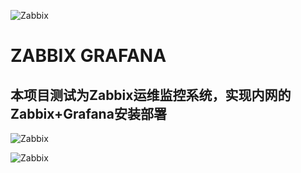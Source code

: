 ![Zabbix]( https://github.com/shenyingkun/Linux-Zabbix-Grafana/blob/master/Zabbix.png )

# ZABBIX  GRAFANA

## 本项目测试为Zabbix运维监控系统，实现内网的Zabbix+Grafana安装部署

![Zabbix]( https://github.com/shenyingkun/Linux-Zabbix-Grafana/blob/master/Zabbix2.png )

![Zabbix]( https://github.com/shenyingkun/Linux-Zabbix-Grafana/blob/master/Grafana.png )

